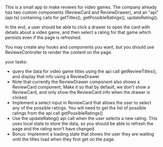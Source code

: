 This is a small app to make reviews for video games. The company already has two custom components (ReviewCard and ReviewDrawer), and an "api" (api.ts) containing calls for getTitles(), getPossibleRatings(), updateRating().

In the end, a user should be able to click a drawer to open the card with details about a video game, and then select a rating for that game which persists even if the page is refreshed.

You may create any hooks and components you want, but you should use ReviewsController to render the content on the page.

your tasks:

- query the data for video game titles using the api call getReviewTitles(), and display that info using a ReviewDrawer
- Note that currently the ReviewDrawer component also shows a ReviewCard component; Make it so that by default, we don't show a ReviewCard, and only show the ReviewCard info when the drawer is clicked
- Implement a select input in ReviewCard that allows the user to select any of the possible ratings. You will need to get the list of possible ratings from the api call getPossibleRatings()
- Use the updateRating() api call when the user selects a new rating. This uses local state to store the data, so you should be able to refresh the page and the rating won't have changed.
- Bonus: Implement a loading state that shows the user they are waiting until the titles load when they first get on the page.
